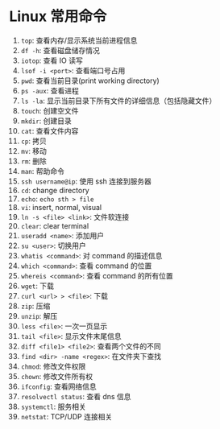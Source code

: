 # Linux 常用命令

1. `top`: 查看内存/显示系统当前进程信息
2. `df -h`: 查看磁盘储存情况
3. `iotop`: 查看 IO 读写
4. `lsof -i <port>`: 查看端口号占用
5. `pwd`: 查看当前目录(print working directory)
6. `ps -aux`: 查看进程
7. `ls -la`: 显示当前目录下所有文件的详细信息（包括隐藏文件）
8. `touch`: 创建空文件
9. `mkdir`: 创建目录
10. `cat`: 查看文件内容
11. `cp`: 拷贝
12. `mv`: 移动
13. `rm`: 删除
14. `man`: 帮助命令
15. `ssh username@ip`: 使用 ssh 连接到服务器
16. `cd`: change directory
17. `echo`: `echo sth > file`
18. `vi`: insert, normal, visual
19. `ln -s <file> <link>`: 文件软连接
20. `clear`: clear terminal
21. `useradd <name>`: 添加用户
22. `su <user>`: 切换用户
23. `whatis <command>`: 对 command 的描述信息
24. `which <command>`: 查看 command 的位置
25. `whereis <command>`: 查看 command 的所有位置
26. `wget`: 下载
27. `curl <url> > <file>`: 下载
28. `zip`: 压缩
29. `unzip`: 解压
30. `less <file>`: 一次一页显示
31. `tail <file>`: 显示文件末尾信息
32. `diff <file1> <file2>`: 查看两个文件的不同
33. `find <dir> -name <regex>`: 在文件夹下查找
34. `chmod`: 修改文件权限
35. `chown`: 修改文件所有权
36. `ifconfig`: 查看网络信息
37. `resolvectl status`: 查看 dns 信息
38. `systemctl`: 服务相关
39. `netstat`: TCP/UDP 连接相关